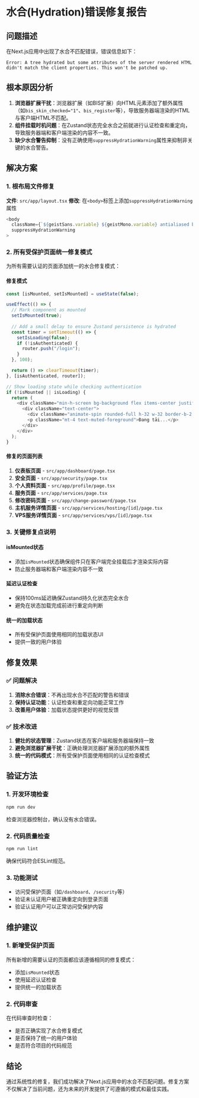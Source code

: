 # 水合(Hydration)错误修复报告

## 问题描述
在Next.js应用中出现了水合不匹配错误，错误信息如下：
```
Error: A tree hydrated but some attributes of the server rendered HTML didn't match the client properties. This won't be patched up.
```

## 根本原因分析
1. **浏览器扩展干扰**：浏览器扩展（如BIS扩展）向HTML元素添加了额外属性（如`bis_skin_checked="1"`、`bis_register`等），导致服务器端渲染的HTML与客户端HTML不匹配。
2. **组件挂载时机问题**：在Zustand状态完全水合之前就进行认证检查和重定向，导致服务器端和客户端渲染的内容不一致。
3. **缺少水合警告抑制**：没有正确使用`suppressHydrationWarning`属性来抑制非关键的水合警告。

## 解决方案

### 1. 根布局文件修复
**文件**: `src/app/layout.tsx`
**修改**: 在`<body>`标签上添加`suppressHydrationWarning`属性

```typescript
<body
  className={`${geistSans.variable} ${geistMono.variable} antialiased bg-background text-foreground`}
  suppressHydrationWarning
>
```

### 2. 所有受保护页面统一修复模式
为所有需要认证的页面添加统一的水合修复模式：

#### 修复模式
```typescript
const [isMounted, setIsMounted] = useState(false);

useEffect(() => {
  // Mark component as mounted
  setIsMounted(true);
  
  // Add a small delay to ensure Zustand persistence is hydrated
  const timer = setTimeout(() => {
    setIsLoading(false);
    if (!isAuthenticated) {
      router.push("/login");
    }
  }, 100);

  return () => clearTimeout(timer);
}, [isAuthenticated, router]);

// Show loading state while checking authentication
if (!isMounted || isLoading) {
  return (
    <div className="min-h-screen bg-background flex items-center justify-center">
      <div className="text-center">
        <div className="animate-spin rounded-full h-32 w-32 border-b-2 border-primary mx-auto"></div>
        <p className="mt-4 text-muted-foreground">Đang tải...</p>
      </div>
    </div>
  );
}
```

#### 修复的页面列表
1. **仪表板页面** - `src/app/dashboard/page.tsx`
2. **安全页面** - `src/app/security/page.tsx`
3. **个人资料页面** - `src/app/profile/page.tsx`
4. **服务页面** - `src/app/services/page.tsx`
5. **修改密码页面** - `src/app/change-password/page.tsx`
6. **主机服务详情页面** - `src/app/services/hosting/[id]/page.tsx`
7. **VPS服务详情页面** - `src/app/services/vps/[id]/page.tsx`

### 3. 关键修复点说明

#### isMounted状态
- 添加`isMounted`状态确保组件只在客户端完全挂载后才渲染实际内容
- 防止服务器端和客户端渲染内容不一致

#### 延迟认证检查
- 保持100ms延迟确保Zustand持久化状态完全水合
- 避免在状态加载完成前进行重定向判断

#### 统一的加载状态
- 所有受保护页面使用相同的加载状态UI
- 提供一致的用户体验

## 修复效果

### ✅ 问题解决
1. **消除水合错误**：不再出现水合不匹配的警告和错误
2. **保持认证功能**：认证检查和重定向功能正常工作
3. **改善用户体验**：加载状态提供更好的视觉反馈

### ✅ 技术改进
1. **健壮的状态管理**：Zustand状态在客户端和服务器端保持一致
2. **避免浏览器扩展干扰**：正确处理浏览器扩展添加的额外属性
3. **统一的代码模式**：所有受保护页面使用相同的认证检查模式

## 验证方法

### 1. 开发环境检查
```bash
npm run dev
```
检查浏览器控制台，确认没有水合错误。

### 2. 代码质量检查
```bash
npm run lint
```
确保代码符合ESLint规范。

### 3. 功能测试
- 访问受保护页面（如`/dashboard`、`/security`等）
- 验证未认证用户被正确重定向到登录页面
- 验证认证用户可以正常访问受保护内容

## 维护建议

### 1. 新增受保护页面
所有新增的需要认证的页面都应该遵循相同的修复模式：
- 添加`isMounted`状态
- 使用延迟认证检查
- 提供统一的加载状态

### 2. 代码审查
在代码审查时检查：
- 是否正确实现了水合修复模式
- 是否保持了统一的用户体验
- 是否符合项目的代码规范

## 结论
通过系统性的修复，我们成功解决了Next.js应用中的水合不匹配问题。修复方案不仅解决了当前问题，还为未来的开发提供了可遵循的模式和最佳实践。